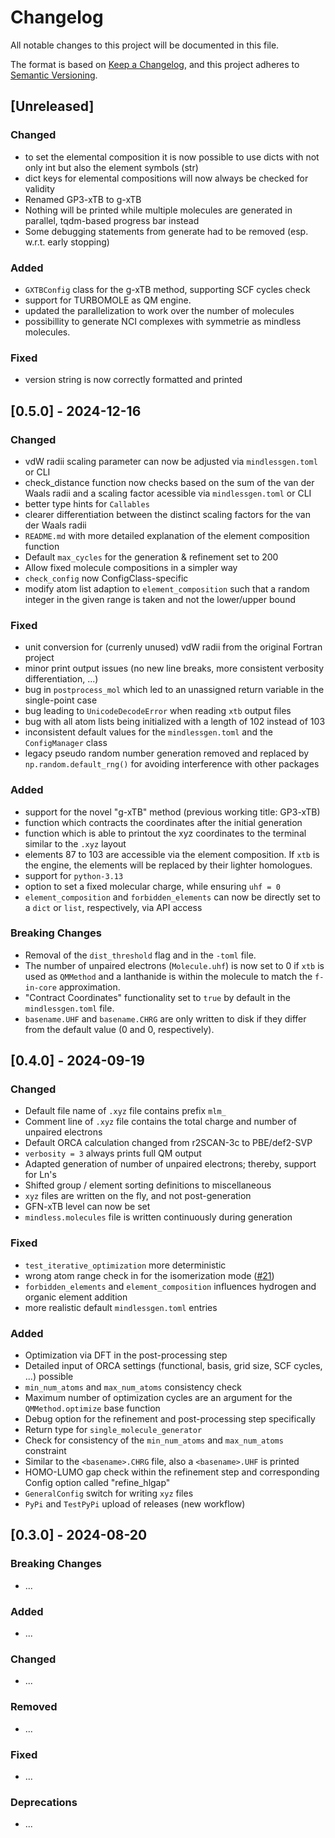 # Changelog
All notable changes to this project will be documented in this file.

The format is based on [Keep a Changelog](https://keepachangelog.com/en/1.0.0/),
and this project adheres to [Semantic Versioning](https://semver.org/spec/v2.0.0.html).

## [Unreleased]
### Changed
- to set the elemental composition it is now possible to use dicts with not only int but also the element symbols (str)
- dict keys for elemental compositions will now always be checked for validity
- Renamed GP3-xTB to g-xTB
- Nothing will be printed while multiple molecules are generated in parallel, tqdm-based progress bar instead
- Some debugging statements from generate had to be removed (esp. w.r.t. early stopping)

### Added
- `GXTBConfig` class for the g-xTB method, supporting SCF cycles check
- support for TURBOMOLE as QM engine.
- updated the parallelization to work over the number of molecules
- possibillity to generate NCI complexes with symmetrie as mindless molecules.

### Fixed
- version string is now correctly formatted and printed

## [0.5.0] - 2024-12-16
### Changed
- vdW radii scaling parameter can now be adjusted via `mindlessgen.toml` or CLI
- check_distance function now checks based on the sum of the van der Waals radii and a scaling factor acessible via `mindlessgen.toml` or CLI
- better type hints for `Callables`
- clearer differentiation between the distinct scaling factors for the van der Waals radii
- `README.md` with more detailed explanation of the element composition function
- Default `max_cycles` for the generation & refinement set to 200
- Allow fixed molecule compositions in a simpler way
- `check_config` now ConfigClass-specific
- modify atom list adaption to `element_composition` such that a random integer in the given range is taken and not the lower/upper bound

### Fixed
- unit conversion for (currenly unused) vdW radii from the original Fortran project
- minor print output issues (no new line breaks, more consistent verbosity differentiation, ...)
- bug in `postprocess_mol` which led to an unassigned return variable in the single-point case
- bug leading to `UnicodeDecodeError` when reading `xtb` output files
- bug with all atom lists being initialized with a length of 102 instead of 103
- inconsistent default values for the `mindlessgen.toml` and the `ConfigManager` class
- legacy pseudo random number generation removed and replaced by `np.random.default_rng()` for avoiding interference with other packages

### Added
- support for the novel "g-xTB" method (previous working title: GP3-xTB)
- function which contracts the coordinates after the initial generation
- function which is able to printout the xyz coordinates to the terminal similar to the `.xyz` layout
- elements 87 to 103 are accessible via the element composition. If `xtb` is the engine, the elements will be replaced by their lighter homologues.
- support for `python-3.13`
- option to set a fixed molecular charge, while ensuring `uhf = 0`
- `element_composition` and `forbidden_elements` can now be directly set to a `dict` or `list`, respectively, via API access

### Breaking Changes
- Removal of the `dist_threshold` flag and in the `-toml` file.
- The number of unpaired electrons (`Molecule.uhf`) is now set to 0 if `xtb` is used as `QMMethod` and a lanthanide is within the molecule to match the `f-in-core` approximation.
- "Contract Coordinates" functionality set to `true` by default in the `mindlessgen.toml` file.
- `basename.UHF` and `basename.CHRG` are only written to disk if they differ from the default value (0 and 0, respectively).

## [0.4.0] - 2024-09-19
### Changed
- Default file name of `.xyz` file contains prefix `mlm_`
- Comment line of `.xyz` file contains the total charge and number of unpaired electrons
- Default ORCA calculation changed from r2SCAN-3c to PBE/def2-SVP
- `verbosity = 3` always prints full QM output
- Adapted generation of number of unpaired electrons; thereby, support for Ln's
- Shifted group / element sorting definitions to miscellaneous
- `xyz` files are written on the fly, and not post-generation
- GFN<n>-xTB level can now be set
- `mindless.molecules` file is written continuously during generation

### Fixed
- `test_iterative_optimization` more deterministic
- wrong atom range check in for the isomerization mode ([#21](https://github.com/grimme-lab/MindlessGen/pull/21))
- `forbidden_elements` and `element_composition` influences hydrogen and organic element addition
- more realistic default `mindlessgen.toml` entries

### Added
- Optimization via DFT in the post-processing step
- Detailed input of ORCA settings (functional, basis, grid size, SCF cycles, ...) possible
- `min_num_atoms` and `max_num_atoms` consistency check
- Maximum number of optimization cycles are an argument for the `QMMethod.optimize` base function
- Debug option for the refinement and post-processing step specifically
- Return type for `single_molecule_generator`
- Check for consistency of the `min_num_atoms` and `max_num_atoms` constraint
- Similar to the `<basename>.CHRG` file, also a `<basename>.UHF` is printed
- HOMO-LUMO gap check within the refinement step and corresponding Config option called "refine_hlgap"
- `GeneralConfig` switch for writing `xyz` files
- `PyPi` and `TestPyPi` upload of releases (new workflow)

## [0.3.0] - 2024-08-20
### Breaking Changes
- ...

### Added
- ...

### Changed
- ...

### Removed
- ...

### Fixed
- ...

### Deprecations
- ...
